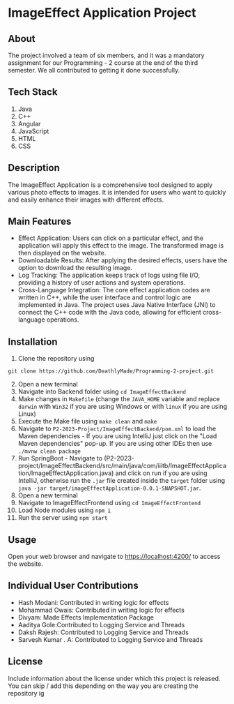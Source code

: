 # ImageEffect Application Project

## About
The project involved a team of six members, and it was a mandatory assignment for our Programming - 2 course at the end of the third semester. We all contributed to getting it done successfully.

## Tech Stack
1. Java
2. C++
3. Angular
4. JavaScript
5. HTML
6. CSS

## Description
The ImageEffect Application is a comprehensive tool designed to apply various photo effects to images. It is intended for users who want to quickly and easily enhance their images with different effects.

## Main Features
- Effect Application: Users can click on a particular effect, and the application will apply this effect to the image. The transformed image is then displayed on the website.
- Downloadable Results: After applying the desired effects, users have the option to download the resulting image.
- Log Tracking: The application keeps track of logs using file I/O, providing a history of user actions and system operations.
- Cross-Language Integration: The core effect application codes are written in C++, while the user interface and control logic are implemented in Java. The project uses Java Native Interface (JNI) to connect the C++ code with the Java code, allowing for efficient cross-language operations.

## Installation
1. Clone the repository using
```
git clone https://github.com/DeathlyMade/Programming-2-project.git
```
2. Open a new terminal
3. Navigate into Backend folder using `cd ImageEffectBackend`
4. Make changes in `Makefile` (change the `JAVA_HOME` variable and replace `darwin` with `Win32` if you are using Windows or with `linux` if you are using Linux)
5. Execute the Make file using `make clean` and `make`
6. Navigate to `P2-2023-Project/ImageEffectBackend/pom.xml` to load the Maven dependencies  - If you are using IntelliJ just click on the "Load Maven dependencies" pop-up. If you are using other IDEs then use `./mvnw clean package`
7. Run SpringBoot - Navigate to (P2-2023-project/ImageEffectBackend/src/main/java/com/iiitb/ImageEffectApplication/ImageEffectApplication.java) and click on run if you are using IntelliJ, otherwise run the `.jar` file created inside the `target` folder using `java -jar target/imageEffectApplication-0.0.1-SNAPSHOT.jar`.
8. Open a new terminal
9. Navigate to ImageEffectFrontend using `cd ImageEffectFrontend`
10. Load Node modules using `npm i`
11. Run the server using `npm start`

## Usage
Open your web browser and navigate to [https://localhost:4200/](https://localhost:4200/) to access the website.

## Individual User Contributions

- Hash Modani: Contributed in writing logic for effects
- Mohammad Owais: Contributed in writing logic for effects
- Divyam: Made Effects Implementation Package
- Aaditya Gole:Contributed to Logging Service and Threads
- Daksh Rajesh: Contributed to Logging Service and Threads
- Sarvesh Kumar . A: Contributed to Logging Service and Threads

## License
Include information about the license under which this project is released.
You can skip / add this depending on the way you are creating the repository ig
